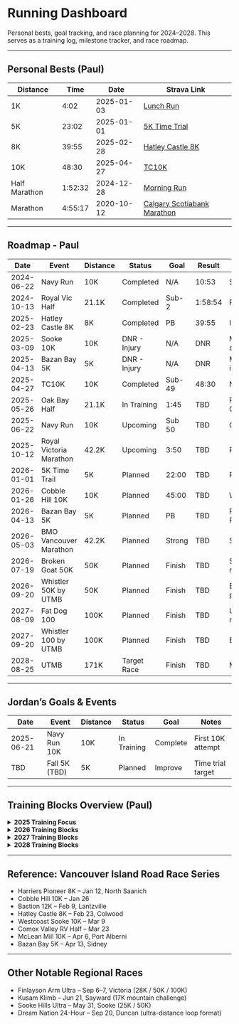 # Running Dashboard

Personal bests, goal tracking, and race planning for 2024–2028. This serves as a training log, milestone tracker, and race roadmap.

---

## Personal Bests (Paul)

| Distance      | Time    | Date       | Strava Link                                                                 |
| ------------- | ------- | ---------- | --------------------------------------------------------------------------- |
| 1K            | 4:02    | 2025-01-03 | [Lunch Run](https://www.strava.com/activities/13258364189)                  |
| 5K            | 23:02   | 2025-01-01 | [5K Time Trial](https://www.strava.com/activities/13241728533)              |
| 8K            | 39:55   | 2025-02-28 | [Hatley Castle 8K](https://www.strava.com/activities/13708550716)           |
| 10K           | 48:30   | 2025-04-27 | [TC10K](https://www.strava.com/activities/14303960743)                      |
| Half Marathon | 1:52:32 | 2024-12-28 | [Morning Run](https://www.strava.com/activities/13211252057)                |
| Marathon      | 4:55:17 | 2020-10-12 | [Calgary Scotiabank Marathon](https://www.strava.com/activities/3786964516) |

---

## Roadmap - Paul

| Date       | Event                   | Distance | Status       | Goal    | Result  | Notes                      |
| ---------- | ----------------------- | -------- | ------------ | ------- | ------- | -------------------------- |
| 2024-06-22 | Navy Run                | 10K      | Completed    | N/A     | 10:53   | Shakeout race              |
| 2024-10-13 | Royal Vic Half          | 21.1K    | Completed    | Sub-2   | 1:58:54 | Return to form             |
| 2025-02-23 | Hatley Castle 8K        | 8K       | Completed    | PB      | 39:55   | Island Series              |
| 2025-03-09 | Sooke 10K               | 10K      | DNR - Injury | N/A     | DNR     | Missed due to shin splints |
| 2025-04-13 | Bazan Bay 5K            | 5K       | DNR - Injury | N/A     | DNR     | Missed due to foot injury  |
| 2025-04-27 | TC10K                   | 10K      | Completed    | Sub-49  | 48:30   | New PB                     |
| 2025-05-26 | Oak Bay Half            | 21.1K    | In Training  | 1:45    | TBD     | Primary Spring Goal        |
| 2025-06-22 | Navy Run                | 10K      | Upcoming     | Sub 50  | TBD     | One year later             |
| 2025-10-12 | Royal Victoria Marathon | 42.2K    | Upcoming     | 3:50    | TBD     | PB Attempt                 |
| 2026-01-01 | 5K Time Trail           | 5K       | Planned      | 22:00   | TBD     | PB Attempt                 |
| 2026-01-26 | Cobble Hill 10K         | 10K      | Planned      | 45:00   | TBD     | Winter Series PB           |
| 2026-04-13 | Bazan Bay 5K            | 5K       | Planned      | PB      | TBD     | PB Attempt / Redemption    |
| 2026-05-03 | BMO Vancouver Marathon  | 42.2K    | Planned      | Strong  | TBD     | Spring A race              |
| 2026-07-19 | Broken Goat 50K         | 50K      | Planned      | Finish  | TBD     | Summer trail prep race     |
| 2026-09-20 | Whistler 50K by UTMB    | 50K      | Planned      | Finish  | TBD     | Elevation/technical prep   |
| 2027-08-09 | Fat Dog 100             | 100K     | Planned      | Finish  | TBD     | UTMB qualifying race       |
| 2027-09-20 | Whistler 100 by UTMB    | 100K     | Planned      | Finish  | TBD     | Backup qualifier           |
| 2028-08-25 | UTMB                    | 171K     | Target Race  | Finish  | TBD     | Main goal                  |

---

## Jordan’s Goals & Events

| Date       | Event         | Distance | Status      | Goal     | Notes             |
| ---------- | ------------- | -------- | ----------- | -------- | ----------------- |
| 2025-06-21 | Navy Run 10K  | 10K      | In Training | Complete | First 10K attempt |
| TBD        | Fall 5K (TBD) | 5K       | Planned     | Improve  | Time trial target |

---

## Training Blocks Overview (Paul)

<details>
<summary><strong>2025 Training Focus</strong></summary>

* Post-RVM Recovery & Base (Q4 2025)
* Oak Bay Half Build
* Navy Run 10K Sharpening
* RVM Full Marathon Block

</details>

<details>
<summary><strong>2026 Training Blocks</strong></summary>

* `WinterSpeed_block.md`
* `EarlySpring_block.md`
* `VancouverMarathon_block.md`
* `TransitionToUltra_block.md`
* `BrokenGoat_block.md`
* `Whistler50k_block.md`
* `PostWhistler_block.md`

</details>

<details>
<summary><strong>2027 Training Blocks</strong></summary>

* `100KBase_block.md`
* `FatDogPrep_block.md`
* `Whistler100k_block.md`
* `Post100K_block.md`

</details>

<details>
<summary><strong>2028 Training Blocks</strong></summary>

* `UTMBBase_block.md`
* `UTMBSpecific_block.md`
* `PostUTMB_block.md`

</details>

---

## Reference: Vancouver Island Road Race Series

* Harriers Pioneer 8K – Jan 12, North Saanich
* Cobble Hill 10K – Jan 26
* Bastion 12K – Feb 9, Lantzville
* Hatley Castle 8K – Feb 23, Colwood
* Westcoast Sooke 10K – Mar 9
* Comox Valley RV Half – Mar 23
* McLean Mill 10K – Apr 6, Port Alberni
* Bazan Bay 5K – Apr 13, Sidney

---

## Other Notable Regional Races

* Finlayson Arm Ultra – Sep 6–7, Victoria (28K / 50K / 100K)
* Kusam Klimb – Jun 21, Sayward (17K mountain challenge)
* Sooke Hills Ultra – May 31, Sooke (25K / 50K)
* Dream Nation 24-Hour – Sep 20, Duncan (ultra-distance loop format)
